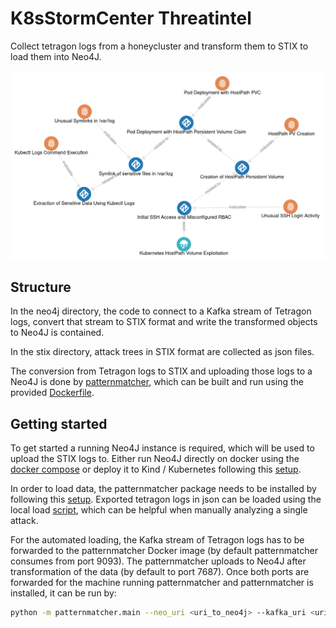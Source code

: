 # K8sStormCenter Threatintel
Collect tetragon logs from a honeycluster and transform them to STIX to load them into Neo4J.

![Attack Tree](./stix/figures/stix-attack-tree.jpg)

## Structure
In the neo4j directory, the code to connect to a Kafka stream of Tetragon logs, convert that stream to STIX format and write the transformed objects to Neo4J is contained.

In the stix directory, attack trees in STIX format are collected as json files.


The conversion from Tetragon logs to STIX and uploading those logs to a Neo4J is done by [patternmatcher](./neo4j/pattern_matcher), which can be built and run using the provided [Dockerfile](./neo4j/pattern_matcher/Dockerfile).

## Getting started
To get started a running Neo4J instance is required, which will be used to upload the STIX logs to. Either run Neo4J directly on docker using the [docker compose](./neo4j/docker-compose.yaml) or deploy it to Kind / Kubernetes following this [setup](./neo4j/README.md).


In order to load data, the patternmatcher package needs to be installed by following this [setup](./neo4j/pattern_matcher/README.md).
Exported tetragon logs in json can be loaded using the local load [script](./neo4j/pattern_matcher/scripts/load_local.sh), which can be helpful when manually analyzing a single attack.

For the automated loading, the Kafka stream of Tetragon logs has to be forwarded to the patternmatcher Docker image (by default patternmatcher consumes from port 9093).
The patternmatcher uploads to Neo4J after transformation of the data (by default to port 7687).
Once both ports are forwarded for the machine running patternmatcher and patternmatcher is installed, it can be run by:

```bash
python -m patternmatcher.main --neo_uri <uri_to_neo4j> --kafka_uri <uri_to_kafka_stream>
```






